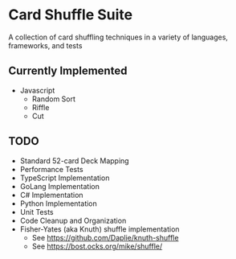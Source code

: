 # Card Shuffle Suite
A collection of card shuffling techniques in a variety of languages, frameworks, and tests

## Currently Implemented
* Javascript
  * Random Sort
  * Riffle
  * Cut

## TODO
* Standard 52-card Deck Mapping
* Performance Tests
* TypeScript Implementation
* GoLang Implementation
* C# Implementation
* Python Implementation
* Unit Tests
* Code Cleanup and Organization
* Fisher-Yates (aka Knuth) shuffle implementation
  * See https://github.com/Daplie/knuth-shuffle
  * See https://bost.ocks.org/mike/shuffle/